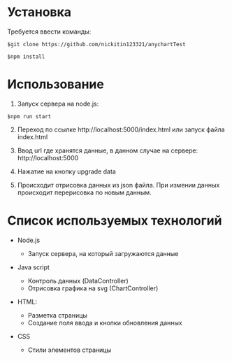 # Установка

Требуется ввести команды:
```
$git clone https://github.com/nickitin123321/anychartTest  
```
```
$npm install  
```
# Использование
1. Запуск сервера на node.js:
```
$npm run start
```
2. Переход по ссылке http://localhost:5000/index.html или запуск файла index.html

3. Ввод url где хранятся данные, в данном случае на сервере: http://localhost:5000

4. Нажатие на кнопку upgrade data

5. Происходит отрисовка данных из json файла. При измении данных происходит перерисовка по новым данным.

# Список используемых технологий

- Node.js

  - Запуск сервера, на который загружаются данные

- Java script

  - Контроль данных (DataController)
  - Отрисовка графика на svg (ChartController)

- HTML:

  - Разметка страницы
  - Создание поля ввода и кнопки обновления данных

- CSS
  - Cтили элементов страницы
